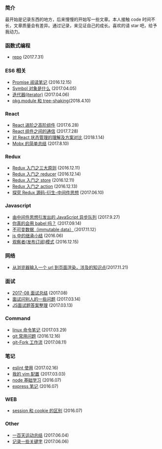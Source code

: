 
### 简介
最开始是记录东西的地方，后来慢慢的开始写一些文章。本人接触 code 时间不长，文章质量会有差异。通过记录，来见证自己的成长。喜欢的请 star 吧，给予我动力。

### 函数式编程
- [repo](https://github.com/sunyongjian/FP-Code/tree/master) (2017.7.31)

### ES6 相关
- [Promise 阅读笔记](https://github.com/sunyongjian/blog/issues/12) (2016.12.15)
- [Symbol 对象是什么](https://github.com/sunyongjian/blog/issues/17) (2017.04.05)
- [迭代器(iterator)](https://github.com/sunyongjian/blog/issues/18) (2017.04.06)
- [pkg.module 和 tree-shaking](https://github.com/sunyongjian/blog/issues/37)(2018.4.10)

### React
- [React 进阶之高阶组件](https://github.com/sunyongjian/blog/issues/25) (2017.6.28)
- [React 组件之间的通信](https://github.com/sunyongjian/blog/issues/27) (2017.7.28)
- [对 React 状态管理的理解及方案对比](https://github.com/sunyongjian/blog/issues/36) (2018.1.14)
- [Mobx 的简单总结](https://github.com/sunyongjian/blog/issues/28) (2017.8.10)

### Redux
- [Redux 入门之三大原则](https://github.com/sunyongjian/blog/issues/8) (2016.12.11)
- [Redux 入门之 reducer](https://github.com/sunyongjian/blog/issues/9) (2016.12.14)
- [Redux 入门之 store](https://github.com/sunyongjian/blog/issues/10) (2016.12.11)
- [Redux 入门之 action](https://github.com/sunyongjian/blog/issues/11) (2016.12.13)
- [探究 Redux 源码-衍生-中间件思想](https://github.com/sunyongjian/blog/issues/21) (2017.06.10)

### Javascript
- [由中间件思想引发出的 JavaScript 异步队列](https://github.com/sunyongjian/blog/issues/31) (2017.9.27)
- [你真的会用 babel 吗？](https://github.com/sunyongjian/blog/issues/30) (2017.09.14)
- [不可变数据（immutable data）](https://github.com/sunyongjian/blog/issues/33)（2017.11.12）
- [js 中的继承小结](https://github.com/sunyongjian/blog/issues/7) (2016.06)
- [观察者(发布订阅)模式](https://github.com/sunyongjian/blog/issues/13) (2016.12.15)

### 网络
- [从浏览器输入一个 url 到页面渲染，涉及的知识点](https://github.com/sunyongjian/blog/issues/34)(2017.11.21)

### 面试
- [2017-08 面试总结](https://github.com/sunyongjian/blog/issues/32) (2017.08)
- [面试问别人的一些问题](https://github.com/sunyongjian/blog/issues/24) (2017.03.14)
- [JS面试题答案整理](https://github.com/sunyongjian/blog/issues/23) (2017.03.13)

### Command
- [linux 命令笔记](https://github.com/sunyongjian/blog/issues/15) (2017.03.29)
- [git 常用问题](https://github.com/sunyongjian/blog/issues/16) (2016.12.16)
- [git-Fork 工作流](https://github.com/sunyongjian/blog/issues/29) (2017.08.11)

### 笔记
- [eslint 使用](https://github.com/sunyongjian/blog/issues/14) (2017.02.16)
- [我的 vim 配置](https://github.com/sunyongjian/blog/issues/22) (2017.03.03)
- [node 基础学习](https://github.com/sunyongjian/blog/issues/6) (2016.07)
- [express 笔记](https://github.com/sunyongjian/blog/issues/5) (2016.07)

### WEB
- [session 和 cookie 的区别](https://github.com/sunyongjian/blog/issues/4) (2016.07)

### Other
- [一百天运动总结](https://github.com/sunyongjian/blog/issues/19) (2017.06.04)
- [记录一些关键字](https://github.com/sunyongjian/blog/issues/20) (2017.06.06)
